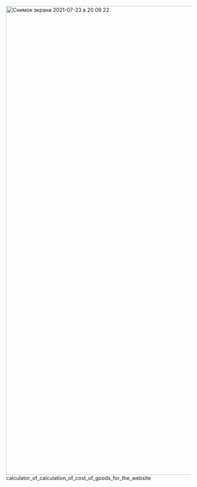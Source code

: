 <img width="1280" alt="Снимок экрана 2021-07-23 в 20 09 22" src="https://user-images.githubusercontent.com/64588396/126817920-a168ac79-2317-4967-8373-49fb69be67e5.png">
calculator_of_calculation_of_cost_of_goods_for_the_website
